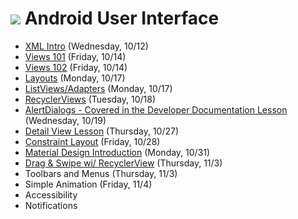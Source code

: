 # ![](https://ga-dash.s3.amazonaws.com/production/assets/logo-9f88ae6c9c3871690e33280fcf557f33.png) Android User Interface

- [XML Intro](https://github.com/ga-adi-macaron/Course-Materials/tree/master/lessons/user-interface/xml-lesson) (Wednesday, 10/12)
- [Views 101](https://github.com/ga-adi-macaron/Course-Materials/tree/master/lessons/user-interface/views-101-lesson) (Friday, 10/14)
- [Views 102](https://github.com/ga-adi-macaron/Course-Materials/tree/master/lessons/user-interface/views-102-lesson) (Friday, 10/14)
- [Layouts](https://github.com/ga-adi-macaron/Course-Materials/tree/master/lessons/user-interface/layouts-lesson) (Monday, 10/17)
- [ListViews/Adapters](https://github.com/ga-adi-macaron/Course-Materials/tree/master/lessons/user-interface/listviews-list-adapters-lesson) (Monday, 10/17)
- [RecyclerViews](https://github.com/ga-adi-macaron/Course-Materials/tree/master/lessons/user-interface/recyclerview-lesson) (Tuesday, 10/18)
- [AlertDialogs - Covered in the Developer Documentation Lesson](https://github.com/ga-adi-macaron/Course-Materials/tree/master/lessons/workflow-and-dev-tools/developer-documentation-lesson) (Wednesday, 10/19)
- [Detail View Lesson](https://github.com/ga-adi-macaron/Course-Materials/tree/master/lessons/databases/detail-view-lesson) (Thursday, 10/27)
- [Constraint Layout](https://github.com/ga-adi-macaron/Course-Materials/tree/master/lessons/user-interface/constraint-layout-lesson) (Friday, 10/28)
- [Material Design Introduction](https://github.com/ga-adi-macaron/Course-Materials/tree/master/lessons/user-interface/material-design-intro) (Monday, 10/31)
- [Drag & Swipe wi/ RecyclerView](https://github.com/ga-adi-macaron/Course-Materials/tree/master/lessons/user-interface/drag-and-swipe-with-recyclerview) (Thursday, 11/3)
- Toolbars and Menus (Thursday, 11/3)
- Simple Animation (Friday, 11/4)
- Accessibility
- Notifications
